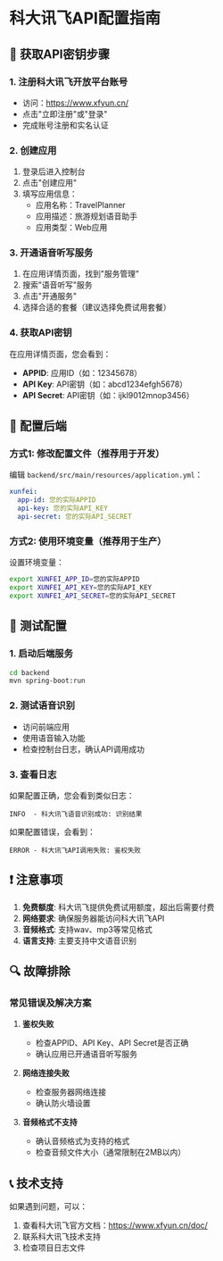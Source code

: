 # 科大讯飞API配置指南

## 🎯 获取API密钥步骤

### 1. 注册科大讯飞开放平台账号
- 访问：https://www.xfyun.cn/
- 点击"立即注册"或"登录"
- 完成账号注册和实名认证

### 2. 创建应用
1. 登录后进入控制台
2. 点击"创建应用"
3. 填写应用信息：
   - 应用名称：TravelPlanner
   - 应用描述：旅游规划语音助手
   - 应用类型：Web应用

### 3. 开通语音听写服务
1. 在应用详情页面，找到"服务管理"
2. 搜索"语音听写"服务
3. 点击"开通服务"
4. 选择合适的套餐（建议选择免费试用套餐）

### 4. 获取API密钥
在应用详情页面，您会看到：
- **APPID**: 应用ID（如：12345678）
- **API Key**: API密钥（如：abcd1234efgh5678）
- **API Secret**: API密钥（如：ijkl9012mnop3456）

## 🔧 配置后端

### 方式1: 修改配置文件（推荐用于开发）
编辑 `backend/src/main/resources/application.yml`：

```yaml
xunfei:
  app-id: 您的实际APPID
  api-key: 您的实际API_KEY
  api-secret: 您的实际API_SECRET
```

### 方式2: 使用环境变量（推荐用于生产）
设置环境变量：
```bash
export XUNFEI_APP_ID=您的实际APPID
export XUNFEI_API_KEY=您的实际API_KEY
export XUNFEI_API_SECRET=您的实际API_SECRET
```

## 🧪 测试配置

### 1. 启动后端服务
```bash
cd backend
mvn spring-boot:run
```

### 2. 测试语音识别
- 访问前端应用
- 使用语音输入功能
- 检查控制台日志，确认API调用成功

### 3. 查看日志
如果配置正确，您会看到类似日志：
```
INFO  - 科大讯飞语音识别成功: 识别结果
```

如果配置错误，会看到：
```
ERROR - 科大讯飞API调用失败: 鉴权失败
```

## ❗ 注意事项

1. **免费额度**: 科大讯飞提供免费试用额度，超出后需要付费
2. **网络要求**: 确保服务器能访问科大讯飞API
3. **音频格式**: 支持wav、mp3等常见格式
4. **语言支持**: 主要支持中文语音识别

## 🔍 故障排除

### 常见错误及解决方案

1. **鉴权失败**
   - 检查APPID、API Key、API Secret是否正确
   - 确认应用已开通语音听写服务

2. **网络连接失败**
   - 检查服务器网络连接
   - 确认防火墙设置

3. **音频格式不支持**
   - 确认音频格式为支持的格式
   - 检查音频文件大小（通常限制在2MB以内）

## 📞 技术支持

如果遇到问题，可以：
1. 查看科大讯飞官方文档：https://www.xfyun.cn/doc/
2. 联系科大讯飞技术支持
3. 检查项目日志文件
